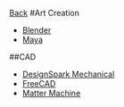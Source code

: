 [Back](README.md)
#Art Creation
  * [Blender](https://www.blender.org/)
  * [Maya](http://www.autodesk.com/products/maya/overview-dts)

##CAD
  * [DesignSpark Mechanical](http://www.rs-online.com/designspark/electronics/eng/page/mechanical)
  * [FreeCAD](http://www.freecadweb.org/)
  * [Matter Machine](http://mattermachine.com/#contact)
